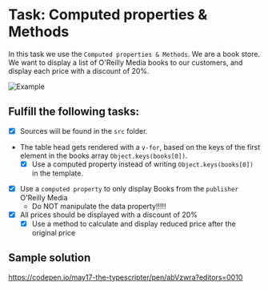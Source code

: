 # Task: Computed properties & Methods

In this task we use the `Computed properties & Methods`.
We are a book store. We want to display a list of O'Reilly Media books to our customers, and display each price with a discount of 20%.

![Example](example.png)

## Fulfill the following tasks:

- [x] Sources will be found in the `src` folder.
- The table head gets rendered with a `v-for`, based on the keys of the first element in the books array `Object.keys(books[0])`.
  - [x] Use a computed property instead of writing `Object.keys(books[0])` in the template.
- [x] Use a `computed property` to only display Books from the `publisher` O'Reilly Media
  - Do NOT manipulate the data property!!!!!
- [x] All prices should be displayed with a discount of 20%
  - [x] Use a method to calculate and display reduced price after the original price

## Sample solution

https://codepen.io/may17-the-typescripter/pen/abVzwra?editors=0010